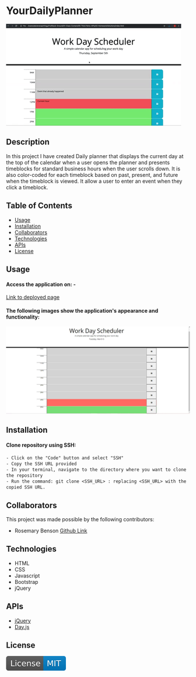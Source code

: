 # YourDailyPlanner

![YourDailyPlanner](./assets/05-third-party-apis-homework-demo.gif)

## Description

In this project I have created Daily planner that displays the current day at the top of the calendar when a user opens the planner and presents timeblocks for standard business hours when the user scrolls down. It is also color-coded for each timeblock based on past, present, and future when the timeblock is viewed. It allow a user to enter an event when they click a timeblock.


## Table of Contents 

- [Usage](#usage)
- [Installation](#installation)
- [Collaborators](#collaborators)
- [Technologies](#technologies)
- [APIs](#apis)
- [License](#license)

## Usage

#### Access the application on: - 

[Link to deployed page]()

#### The following images show the application's appearance and functionality:

![App landing page](./assets/workdayapppp.JPG)


## Installation

#### Clone repository using SSH:
    - Click on the "Code" button and select "SSH"
    - Copy the SSH URL provided
    - In your terminal, navigate to the directory where you want to clone the repository
    - Run the command: git clone <SSH_URL> : replacing <SSH_URL> with the copied SSH URL.

## Collaborators 
This project was made possible by the following contributors:

- Rosemary Benson [Github Link](https://github.com/RoseBenson)

## Technologies 

- HTML
- CSS
- Javascript
- Bootstrap
- jQuery

## APIs 

- [jQuery](https://cdnjs.com/)
- [Day.js](https://www.jsdelivr.com/)

## License

![MIT License](./assets/License-MIT-blue.svg)